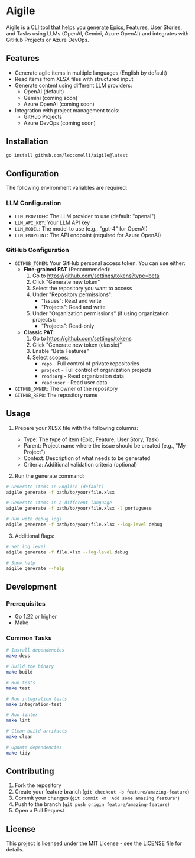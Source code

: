 # Aigile

Aigile is a CLI tool that helps you generate Epics, Features, User Stories, and Tasks using LLMs (OpenAI, Gemini, Azure OpenAI) and integrates with GitHub Projects or Azure DevOps.

## Features

- Generate agile items in multiple languages (English by default)
- Read items from XLSX files with structured input
- Generate content using different LLM providers:
  - OpenAI (default)
  - Gemini (coming soon)
  - Azure OpenAI (coming soon)
- Integration with project management tools:
  - GitHub Projects
  - Azure DevOps (coming soon)

## Installation

```bash
go install github.com/leocomelli/aigile@latest
```

## Configuration

The following environment variables are required:

### LLM Configuration
- `LLM_PROVIDER`: The LLM provider to use (default: "openai")
- `LLM_API_KEY`: Your LLM API key
- `LLM_MODEL`: The model to use (e.g., "gpt-4" for OpenAI)
- `LLM_ENDPOINT`: The API endpoint (required for Azure OpenAI)

### GitHub Configuration
- `GITHUB_TOKEN`: Your GitHub personal access token. You can use either:
  - **Fine-grained PAT** (Recommended):
    1. Go to https://github.com/settings/tokens?type=beta
    2. Click "Generate new token"
    3. Select the repository you want to access
    4. Under "Repository permissions":
       - "Issues": Read and write
       - "Projects": Read and write
    5. Under "Organization permissions" (if using organization projects):
       - "Projects": Read-only
  - **Classic PAT**:
    1. Go to https://github.com/settings/tokens
    2. Click "Generate new token (classic)"
    3. Enable "Beta Features"
    4. Select scopes:
       - `repo` - Full control of private repositories
       - `project` - Full control of organization projects
       - `read:org` - Read organization data
       - `read:user` - Read user data
- `GITHUB_OWNER`: The owner of the repository
- `GITHUB_REPO`: The repository name

## Usage

1. Prepare your XLSX file with the following columns:
   - Type: The type of item (Epic, Feature, User Story, Task)
   - Parent: Project name where the issue should be created (e.g., "My Project")
   - Context: Description of what needs to be generated
   - Criteria: Additional validation criteria (optional)

2. Run the generate command:
```bash
# Generate items in English (default)
aigile generate -f path/to/your/file.xlsx

# Generate items in a different language
aigile generate -f path/to/your/file.xlsx -l portuguese

# Run with debug logs
aigile generate -f path/to/your/file.xlsx --log-level debug
```

3. Additional flags:
```bash
# Set log level
aigile generate -f file.xlsx --log-level debug

# Show help
aigile generate --help
```

## Development

### Prerequisites

- Go 1.22 or higher
- Make

### Common Tasks

```bash
# Install dependencies
make deps

# Build the binary
make build

# Run tests
make test

# Run integration tests
make integration-test

# Run linter
make lint

# Clean build artifacts
make clean

# Update dependencies
make tidy
```

## Contributing

1. Fork the repository
2. Create your feature branch (`git checkout -b feature/amazing-feature`)
3. Commit your changes (`git commit -m 'Add some amazing feature'`)
4. Push to the branch (`git push origin feature/amazing-feature`)
5. Open a Pull Request

## License

This project is licensed under the MIT License - see the [LICENSE](LICENSE) file for details. 